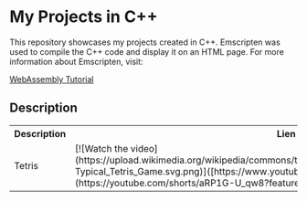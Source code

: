 <h1>My Projects in C++</h1>
This repository showcases my projects created in C++.
Emscripten was used to compile the C++ code and display it on an HTML page. For more information about Emscripten, visit:

<a href="https://www.youtube.com/watch?v=_8T9T6MQ1fU&list=PLysLvOneEETPM_YbEyZcJ35_3pSdrj33O">WebAssembly Tutorial</a>

<h2>Description</h2>

  <table align="center">
  <tr>
    <th>Description</th>
    <th>Lien</th>
  </tr>
  <tr>
    <td>Tetris</td>
    <td>[![Watch the video](https://upload.wikimedia.org/wikipedia/commons/thumb/9/9c/Typical_Tetris_Game.svg/1200px-Typical_Tetris_Game.svg.png)]([https://www.youtube.com/watch?v=ID_DE_TA_VIDEO](https://youtube.com/shorts/aRP1G-U_qw8?feature=share))
</td>
  </tr>
